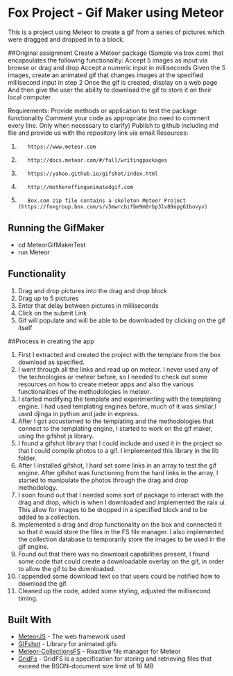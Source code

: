 # Fox Project - Gif Maker using Meteor

This is a project using Meteor to create a gif from a series of pictures which were dragged and dropped in to a block.




##Original assignment
Create a Meteor package (Sample via box.com) that encapsulates the following functionality:
Accept 5 images as input via browse or drag and drop
Accept a numeric input in milliseconds 
Given the 5 images, create an animated gif that changes images at the specified millisecond input in step 2
Once the gif is created, display on a web page 
And then give the user the ability to download the gif to store it on their local computer.

Requirements:
Provide methods or application to test the package functionality
Comment your code as appropriate (no need to comment every line. Only when necessary to clarify)
Publish to github including md file and provide us with the repository link via email
Resources:
 
1.        https://www.meteor.com
2.        http://docs.meteor.com/#/full/writingpackages
3.        https://yahoo.github.io/gifshot/index.html
4.        http://mothereffinganimatedgif.com
5.        Box.com zip file contains a skeleton Meteor Project (https://foxgroup.box.com/s/v5mwrcbifbm9m0rbp3lv89opg61bovyv)


## Running the GifMaker
- cd MeteorGifMakerTest
- run Meteor

## Functionality
1. Drag and drop pictures into the drag and drop block
2. Drag up to 5 pictures
3. Enter that delay between pictures in milliseconds
4. Click on the submit Link
5. Gif will populate and will be able to be downloaded by clicking on the gif itself

##Process in creating the app
1. First I extracted and created the project with the template from the box download as specified.
2. I went through all the links and read up on meteor. I never used any of the technologies or meteor before, so I needed to check out some resources on how to create meteor apps and also the various functionalities of the methodologies in meteor.
3. I started modifying the template and experimenting with the templating engine. I had used templating engines before, much of it was similar,I used djinga in python and jade in express.
4. After I got accustomed to the templating and the methodologies that connect to the templating engine, I started to work on the gif maker, using the gifshot js library.
5. I found a gifshot library that I could include and used it in the project so that I could compile photos to a gif. I implemented this library in the lib folder.
6. After I installed gifshot, I hard set some links in an array to test the gif engine. After gifshot was functioning from the hard links in the array, I started to manipulate the photos through the drag and drop methodology.
7. I soon found out that I needed some sort of package to interact with the drag and drop, which is when I downloaded and implemented the raix ui. This allow for images to be dropped in a specified block and to be added to a collection.
8. Implemented a drag and drop functionality on the box and connected it so that it would store the files in the FS file manager. I also implemented the collection database to temporarily store the images to be used in the gif engine.
9. Found out that there was no download capabilities present, I found some code that could create a downloadable overlay on the gif, in order to allow the gif to be downloaded.
10. I appended some download text so that users could be notified how to download the gif.
11. Cleaned up the code, added some styling, adjusted the millisecond timing.

## Built With

* [MeteorJS](https://www.meteor.com/) - The web framework used
* [GIFshot](https://yahoo.github.io/gifshot/) - Library for animated gifs
* [Meteor-CollectionsFS](https://github.com/CollectionFS/Meteor-CollectionFS) - Reactive file manager for Meteor
*  [GridFs](https://docs.mongodb.com/manual/core/gridfs/) - GridFS is a specification for storing and retrieving files that exceed the BSON-document size limit of 16 MB

